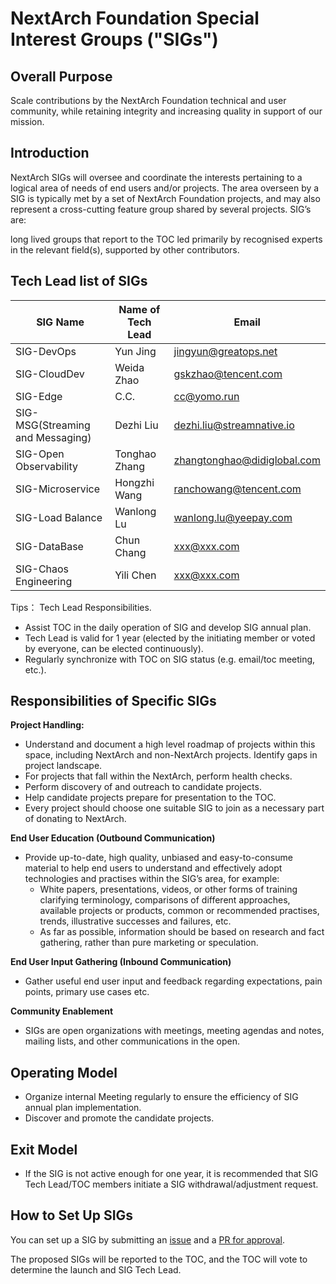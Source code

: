 # NextArch Foundation Special Interest Groups ("SIGs")

## Overall Purpose
Scale contributions by the NextArch Foundation technical and user community, while retaining integrity and increasing quality in support of our mission.

## Introduction
NextArch SIGs will oversee and coordinate the interests pertaining to a logical area of needs of end users and/or projects. 
The area overseen by a SIG is typically met by a set of NextArch Foundation projects, and may also represent a cross-cutting feature group shared by several projects. SIG’s are:

long lived groups that report to the TOC
led primarily by recognised experts in the relevant field(s), supported by other contributors.

## Tech Lead list of SIGs
| SIG Name | Name of Tech Lead | Email |
| -------- | ----------------- | ----- |
| SIG-DevOps | Yun Jing | jingyun@greatops.net |
| SIG-CloudDev | Weida Zhao| gskzhao@tencent.com |
| SIG-Edge | C.C. | cc@yomo.run|
| SIG-MSG(Streaming and Messaging) | Dezhi Liu |dezhi.liu@streamnative.io|
| SIG-Open Observability| Tonghao Zhang |zhangtonghao@didiglobal.com|
| SIG-Microservice | Hongzhi Wang |ranchowang@tencent.com|
| SIG-Load Balance | Wanlong Lu |wanlong.lu@yeepay.com|
| SIG-DataBase | Chun Chang |xxx@xxx.com　|
| SIG-Chaos Engineering | Yili Chen |xxx@xxx.com　|

Tips：
Tech Lead Responsibilities.
- Assist TOC in the daily operation of SIG and develop SIG annual plan.
- Tech Lead is valid for 1 year (elected by the initiating member or voted by everyone, can be elected continuously).
- Regularly synchronize with TOC on SIG status (e.g. email/toc meeting, etc.).

## Responsibilities of Specific SIGs
**Project Handling:**

- Understand and document a high level roadmap of projects within this space, including NextArch and non-NextArch projects. Identify gaps in project landscape.
- For projects that fall within the NextArch, perform health checks.
- Perform discovery of and outreach to candidate projects.
- Help candidate projects prepare for presentation to the TOC.
- Every project should choose one suitable SIG to join as a necessary part of donating to NextArch.

**End User Education (Outbound Communication)**
- Provide up-to-date, high quality, unbiased and easy-to-consume material to help end users to understand and effectively adopt technologies and practises within the SIG’s area, for example:
   - White papers, presentations, videos, or other forms of training clarifying terminology, comparisons of different approaches, available projects or products, common or recommended practises, trends, illustrative successes and failures, etc.
   - As far as possible, information should be based on research and fact gathering, rather than pure marketing or speculation.

**End User Input Gathering (Inbound Communication)**
- Gather useful end user input and feedback regarding expectations, pain points, primary use cases etc.

**Community Enablement**
- SIGs are open organizations with meetings, meeting agendas and notes, mailing lists, and other communications in the open.


## Operating Model
- Organize internal Meeting regularly to ensure the efficiency of SIG annual plan implementation.
- Discover and promote the candidate projects.

## Exit Model
- If the SIG is not active enough for one year, it is recommended that SIG Tech Lead/TOC members initiate a SIG withdrawal/adjustment request.

## How to Set Up SIGs
You can set up a SIG by submitting an [issue](https://github.com/nextarch/toc/issues) and a [PR for approval](proposed.md).

The proposed SIGs will be reported to the TOC, and the TOC will vote to determine the launch and SIG Tech Lead.
